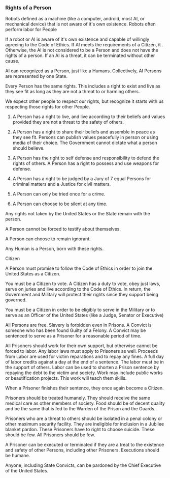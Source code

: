 ### Rights of a Person

Robots defined as a machine (like a computer, android, most AI, or mechanical device) that is not aware of it's own existence. Robots often perform labor for People

If a robot or AI is aware of it's own existence and capable of willingly agreeing to the Code of Ethics. If AI meets the requirements of a Citizen, it . Otherwise, the AI is not considered to be a Person and does not have the rights of a person. If an AI is a threat, it can be terminated without other cause.

AI can recognized as a Person, just like a Humans. Collectively, AI Persons are represented by one State.

Every Person has the same rights. This includes a right to exist and live as they see fit as long as they are not a threat to or harming others.

We expect other people to respect our rights, but recognize it starts with us respecting those rights for other People.

1. A Person has a right to live, and live according to their beliefs and values provided they are not a threat to the safety of others.

2. A Person has a right to share their beliefs and assemble in peace as they see fit. Persons can publish values peacefully in person or using media of their choice. The Government cannot dictate what a person should believe.

3. A Person has the right to self defense and responsibility to defend the rights of others. A Person has a right to possess and use weapons for defense.

4. A Person has a right to be judged by a Jury of 7 equal Persons for criminal matters and a Justice for civil matters.

5. A Person can only be tried once for a crime.

6. A Person can choose to be silent at any time.

Any rights not taken by the United States or the State remain with the person.

A Person cannot be forced to testify about themselves.

A Person can choose to remain ignorant.

Any Human is a Person, born with these rights.

Citizen

A Person must promise to follow the Code of Ethics in order to join the United States as a Citizen.

You must be a Citizen to vote. A Citizen has a duty to vote, obey just laws, serve on juries and live according to the Code of Ethics. In return, the Government and Military will protect their rights since they support being governed.

You must be a Citizen in order to be eligibly to serve in the Military or to serve as an Officer of the United States (like a Judge, Senator or Executive)

All Persons are free. Slavery is forbidden even in Prisons. A Convict is someone who has been found Guilty of a Felony. A Convict may be sentenced to serve as a Prisoner for a reasonable period of time.

All Prisoners should work for their own support, but otherwise cannot be forced to labor. Any labor laws must apply to Prisoners as well. Proceeds from Labor are used for victim reparations and to repay any fines. A full day of labor credits against a day at the end of a sentence. The labor must be in the support of others. Labor can be used to shorten a Prison sentence by repaying the debt to the victim and society. Work may include public works or beautification projects. This work will teach them skills.

When a Prisoner finishes their sentence, they once again become a Citizen.

Prisoners should be treated humanely. They should receive the same medical care as other members of society. Food should be of decent quality and be the same that is fed to the Warden of the Prison and the Guards.

Prisoners who are a threat to others should be isolated in a penal colony or other maximum security facility. They are ineligible for inclusion in a Jubilee blanket pardon. These Prisoners have to right to choose suicide. These should be few. All Prisoners should be few.

A Prisoner can be executed or terminated if they are a treat to the existence and safety of other Persons, including other Prisoners. Executions should be humane.

Anyone, including State Convicts, can be pardoned by the Chief Executive of the United States.
